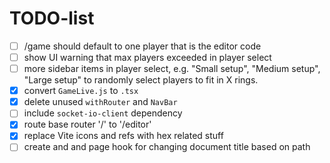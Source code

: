 # TODO-list

- [ ] /game should default to one player that is the editor code
- [ ] show UI warning that max players exceeded in player select
- [ ] more sidebar items in player select, e.g. "Small setup", "Medium setup", "Large setup" to randomly select players to fit in X rings.
- [x] convert `GameLive.js` to `.tsx`
- [x] delete unused `withRouter` and `NavBar`
- [ ] include `socket-io-client` dependency
- [x] route base router '/' to '/editor'
- [x] replace Vite icons and refs with hex related stuff
- [ ] create and and page hook for changing document title based on path

